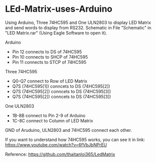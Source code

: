 # LEd-Matrix-uses-Arduino
Using Arduino, Three 74HC595 and One ULN2803 to display LED Matrix and send words to display from RS232. Schematic in File "Schematic" in "LED Matrix.rar" (Using Eagle Software to open it).

Arduino
- Pin 12 connects to DS of 74HC595
- Pin 10 connects to SHCP of 74HC595
- Pin 11 connects to STCP of 74HC595

Three 74HC595
- Q0-Q7 connect to Row of LED Matrix
- Q7S (74HC595[1]) conncets to DS (74HC595[2])
- Q7S (74HC595[2]) conncets to DS (74HC595[3])
- Q7S (74HC595[2]) conncets to DS (74HC595[3])
  
One ULN2803 
- 1B-8B connect to Pin 2-9 of Arduino
- 1C-8C connect to Column of LED Matrix

GND of Aruduino, ULN2803 and 74HC595 connect each other.

If you want to understand how 74HC595 works, you can see it in link: https://www.youtube.com/watch?v=6fVbJbNPrEU

Reference: https://github.com/thaitanloi365/LedMatrix 
